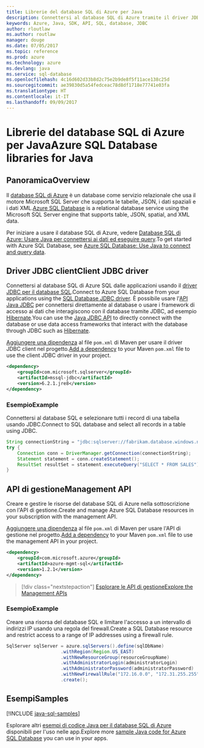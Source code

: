 ```yaml
---
title: Librerie del database SQL di Azure per Java
description: Connettersi al database SQL di Azure tramite il driver JDBC le istanze di gestione del database SQL di Azure con l'API di gestione.
keywords: Azure, Java, SDK, API, SQL, database, JDBC
author: rloutlaw
ms.author: routlaw
manager: douge
ms.date: 07/05/2017
ms.topic: reference
ms.prod: azure
ms.technology: azure
ms.devlang: java
ms.service: sql-database
ms.openlocfilehash: 4c16d602d33b8d2c75e2b9de8f5f11ace138c25d
ms.sourcegitcommit: ae39830d5a54fedceac78d8df1718e77741e03fa
ms.translationtype: HT
ms.contentlocale: it-IT
ms.lasthandoff: 09/09/2017
---
```

# <a name="azure-sql-database-libraries-for-java"></a><span data-ttu-id="7b6ca-104">Librerie del database SQL di Azure per Java</span><span class="sxs-lookup"><span data-stu-id="7b6ca-104">Azure SQL Database libraries for Java</span></span>

## <a name="overview"></a><span data-ttu-id="7b6ca-105">Panoramica</span><span class="sxs-lookup"><span data-stu-id="7b6ca-105">Overview</span></span>

<span data-ttu-id="7b6ca-106">Il [database SQL di Azure](/azure/sql-database/sql-database-technical-overview) è un database come servizio relazionale che usa il motore Microsoft SQL Server che supporta le tabelle, JSON, i dati spaziali e i dati XML.</span><span class="sxs-lookup"><span data-stu-id="7b6ca-106">[Azure SQL Database](/azure/sql-database/sql-database-technical-overview) is a relational database service using the Microsoft SQL Server engine that supports table, JSON, spatial, and XML data.</span></span> 

<span data-ttu-id="7b6ca-107">Per iniziare a usare il database SQL di Azure, vedere [Database SQL di Azure: Usare Java per connettersi ai dati ed eseguire query](/azure/sql-database/sql-database-connect-query-java).</span><span class="sxs-lookup"><span data-stu-id="7b6ca-107">To get started with Azure SQL Database, see [Azure SQL Database: Use Java to connect and query data](/azure/sql-database/sql-database-connect-query-java).</span></span>

## <a name="client-jdbc-driver"></a><span data-ttu-id="7b6ca-108">Driver JDBC client</span><span class="sxs-lookup"><span data-stu-id="7b6ca-108">Client JDBC driver</span></span>

<span data-ttu-id="7b6ca-109">Connettersi al database SQL di Azure SQL dalle applicazioni usando il [driver JDBC per il database SQL](/sql/connect/jdbc/microsoft-jdbc-driver-for-sql-server).</span><span class="sxs-lookup"><span data-stu-id="7b6ca-109">Connect to Azure SQL Database from your applications using the [SQL Database JDBC driver](/sql/connect/jdbc/microsoft-jdbc-driver-for-sql-server).</span></span> <span data-ttu-id="7b6ca-110">È possibile usare l'[API Java JDBC](https://docs.oracle.com/javase/8/docs/technotes/guides/jdbc/) per connettersi direttamente al database o usare i framework di accesso ai dati che interagiscono con il database tramite JDBC, ad esempio [Hibernate](http://hibernate.org/).</span><span class="sxs-lookup"><span data-stu-id="7b6ca-110">You can use the [Java JDBC API](https://docs.oracle.com/javase/8/docs/technotes/guides/jdbc/) to directly connect with the database or use data access frameworks that interact with the database through JDBC such as [Hibernate](http://hibernate.org/).</span></span>

<span data-ttu-id="7b6ca-111">[Aggiungere una dipendenza](https://maven.apache.org/guides/getting-started/index.html#How_do_I_use_external_dependencies) al file `pom.xml` di Maven per usare il driver JDBC client nel progetto.</span><span class="sxs-lookup"><span data-stu-id="7b6ca-111">[Add a dependency](https://maven.apache.org/guides/getting-started/index.html#How_do_I_use_external_dependencies) to your Maven `pom.xml` file to use the client JDBC driver in your project.</span></span>


```XML
<dependency>
    <groupId>com.microsoft.sqlserver</groupId>
    <artifactId>mssql-jdbc</artifactId>
    <version>6.2.1.jre8</version>
</dependency>
```   

### <a name="example"></a><span data-ttu-id="7b6ca-112">Esempio</span><span class="sxs-lookup"><span data-stu-id="7b6ca-112">Example</span></span>

<span data-ttu-id="7b6ca-113">Connettersi al database SQL e selezionare tutti i record di una tabella usando JDBC.</span><span class="sxs-lookup"><span data-stu-id="7b6ca-113">Connect to SQL database and select all records in a table using JDBC.</span></span>

```java
String connectionString = "jdbc:sqlserver://fabrikam.database.windows.net:1433;database=fiber;user=raisa;password=testpass;encrypt=true;hostNameInCertificate=*.database.windows.net;loginTimeout=30;";
try {
    Connection conn = DriverManager.getConnection(connectionString);
    Statement statement = conn.createStatement();
    ResultSet resultSet = statement.executeQuery("SELECT * FROM SALES");
}  
```

## <a name="management-api"></a><span data-ttu-id="7b6ca-114">API di gestione</span><span class="sxs-lookup"><span data-stu-id="7b6ca-114">Management API</span></span>

<span data-ttu-id="7b6ca-115">Creare e gestire le risorse del database SQL di Azure nella sottoscrizione con l'API di gestione.</span><span class="sxs-lookup"><span data-stu-id="7b6ca-115">Create and manage Azure SQL Database resources in your subscription with the management API.</span></span>   

<span data-ttu-id="7b6ca-116">[Aggiungere una dipendenza](https://maven.apache.org/guides/getting-started/index.html#How_do_I_use_external_dependencies) al file `pom.xml` di Maven per usare l'API di gestione nel progetto.</span><span class="sxs-lookup"><span data-stu-id="7b6ca-116">[Add a dependency](https://maven.apache.org/guides/getting-started/index.html#How_do_I_use_external_dependencies) to your Maven `pom.xml` file to use the management API in your project.</span></span>


```XML
<dependency>
    <groupId>com.microsoft.azure</groupId>
    <artifactId>azure-mgmt-sql</artifactId>
    <version>1.2.1</version>
</dependency>
```

> [!div class="nextstepaction"]
> [<span data-ttu-id="7b6ca-117">Esplorare le API di gestione</span><span class="sxs-lookup"><span data-stu-id="7b6ca-117">Explore the Management APIs</span></span>](/java/api/overview/azure/sql/managementapi)

### <a name="example"></a><span data-ttu-id="7b6ca-118">Esempio</span><span class="sxs-lookup"><span data-stu-id="7b6ca-118">Example</span></span>

<span data-ttu-id="7b6ca-119">Creare una risorsa del database SQL e limitare l'accesso a un intervallo di indirizzi IP usando una regola del firewall.</span><span class="sxs-lookup"><span data-stu-id="7b6ca-119">Create a SQL Database resource and restrict access to a range of IP addresses using a firewall rule.</span></span>

```java
SqlServer sqlServer = azure.sqlServers().define(sqlDbName)
                    .withRegion(Region.US_EAST)
                    .withNewResourceGroup(resourceGroupName)
                    .withAdministratorLogin(administratorLogin)
                    .withAdministratorPassword(administratorPassword)
                    .withNewFirewallRule("172.16.0.0", "172.31.255.255")
                    .create();
```

## <a name="samples"></a><span data-ttu-id="7b6ca-120">Esempi</span><span class="sxs-lookup"><span data-stu-id="7b6ca-120">Samples</span></span>

[!INCLUDE [java-sql-samples](../docs-ref-conceptual/includes/sql.md)]

<span data-ttu-id="7b6ca-121">Esplorare altri [esempi di codice Java per il database SQL di Azure](https://azure.microsoft.com/resources/samples/?platform=java&term=SQL) disponibili per l'uso nelle app.</span><span class="sxs-lookup"><span data-stu-id="7b6ca-121">Explore more [sample Java code for Azure SQL Database](https://azure.microsoft.com/resources/samples/?platform=java&term=SQL) you can use in your apps.</span></span>